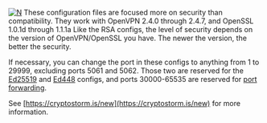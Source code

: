 [![N](https://cryptostorm.is/bloop.png)](https://cryptostorm.is/)
These configuration files are focused more on security than compatibility.
They work with OpenVPN 2.4.0 through 2.4.7, and OpenSSL 1.0.1d through 1.1.1a
Like the RSA configs, the level of security depends on the version of OpenVPN/OpenSSL you have.
The newer the version, the better the security.

If necessary, you can change the port in these configs to anything from 1 to 29999,
excluding ports 5061 and 5062. Those two are reserved for the [Ed25519](https://github.com/cryptostorm/cryptostorm_client_configuration_files/tree/master/ecc/ed25519) and [Ed448](https://github.com/cryptostorm/cryptostorm_client_configuration_files/tree/master/ecc/ed448) configs,
and ports 30000-65535 are reserved for [port forwarding](https://cryptostorm.is/portfwd).

See [https://cryptostorm.is/new](https://cryptostorm.is/new) for more information.
